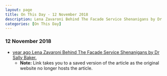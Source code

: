 ```yaml
---
layout: page
title: On This Day - 12 November 2018
description: Lena Zavaroni Behind The Facade Service Shenanigans by Dr Sally Baker.
categories: [On This Day]
---
```


### 12 November 2018
* [<span id="age1"></span> year ago Lena Zavaroni Behind The Facade Service Shenanigans by Dr Sally Baker.](/blogs/lena-zavaroni.html#main)
   * **Note:** Link takes you to a saved version of the article as the original website no longer hosts the article.

<!-- Script for calculating number of years ago -->
<script>
var dob = '20181112';
var year = Number(dob.substr(0, 4));
var month = Number(dob.substr(4, 2)) - 1;
var day = Number(dob.substr(6, 2));
var today = new Date();
var age1 = today.getFullYear() - year;
if (today.getMonth() < month || (today.getMonth() == month && today.getDate() < day)) {
age1--;
}
document.getElementById("age1").innerHTML=age1;
</script>

